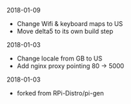 2018-01-09
- Change Wifi & keyboard maps to US
- Move delta5 to its own build step

2018-01-03
- Change locale from GB to US
- Add nginx proxy pointing 80 -> 5000

2018-01-03
- forked from RPi-Distro/pi-gen
